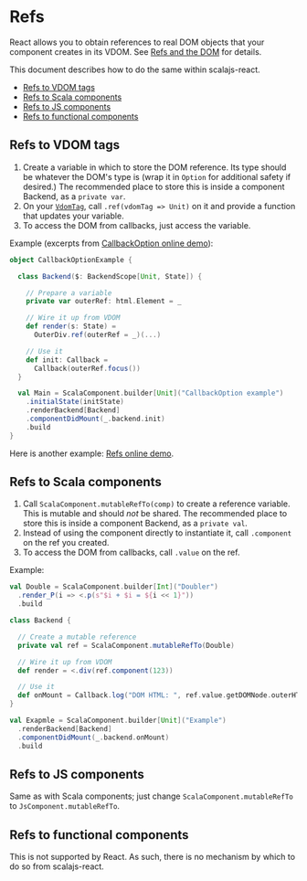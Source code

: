 # Refs

React allows you to obtain references to real DOM objects that your component creates in its VDOM.
See [Refs and the DOM](https://facebook.github.io/react/docs/refs-and-the-dom.html) for details.

This document describes how to do the same within scalajs-react.

- [Refs to VDOM tags](#refs-to-vdom-tags)
- [Refs to Scala components](#refs-to-scala-components)
- [Refs to JS components](#refs-to-js-components)
- [Refs to functional components](#refs-to-functional-components)

## Refs to VDOM tags

1. Create a variable in which to store the DOM reference.
  Its type should be whatever the DOM's type is (wrap it in `Option` for additional safety if desired.)
  The recommended place to store this is inside a component Backend, as a `private var`.
2. On your [`VdomTag`](TYPES.md), call `.ref(vdomTag => Unit)` on it and provide a function that updates your variable.
3. To access the DOM from callbacks, just access the variable.

Example (excerpts from [CallbackOption online demo](https://japgolly.github.io/scalajs-react/#examples/callback-option)):
```scala
object CallbackOptionExample {

  class Backend($: BackendScope[Unit, State]) {

    // Prepare a variable
    private var outerRef: html.Element = _

    // Wire it up from VDOM
    def render(s: State) =
      OuterDiv.ref(outerRef = _)(...)

    // Use it
    def init: Callback =
      Callback(outerRef.focus())
  }

  val Main = ScalaComponent.builder[Unit]("CallbackOption example")
    .initialState(initState)
    .renderBackend[Backend]
    .componentDidMount(_.backend.init)
    .build
}
```

Here is another example: [Refs online demo](https://japgolly.github.io/scalajs-react/#examples/refs).

## Refs to Scala components

1. Call `ScalaComponent.mutableRefTo(comp)` to create a reference variable.
  This is mutable and should *not* be shared.
  The recommended place to store this is inside a component Backend, as a `private val`.
2. Instead of using the component directly to instantiate it, call `.component` on the ref you created.
3. To access the DOM from callbacks, call `.value` on the ref.

Example:
```scala
val Double = ScalaComponent.builder[Int]("Doubler")
  .render_P(i => <.p(s"$i + $i = ${i << 1}"))
  .build

class Backend {

  // Create a mutable reference
  private val ref = ScalaComponent.mutableRefTo(Double)

  // Wire it up from VDOM
  def render = <.div(ref.component(123))

  // Use it
  def onMount = Callback.log("DOM HTML: ", ref.value.getDOMNode.outerHTML)
}

val Exapmle = ScalaComponent.builder[Unit]("Example")
  .renderBackend[Backend]
  .componentDidMount(_.backend.onMount)
  .build
```

## Refs to JS components

Same as with Scala components;
just change `ScalaComponent.mutableRefTo` to `JsComponent.mutableRefTo`.

## Refs to functional components

This is not supported by React.
As such, there is no mechanism by which to do so from scalajs-react.
